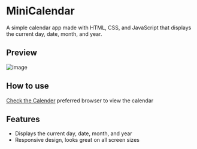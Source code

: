# MiniCalendar
A simple calendar app made with HTML, CSS, and JavaScript that displays the current day, date, month, and year.

## Preview
![image](https://user-images.githubusercontent.com/75801346/217441921-b595469d-55d6-4ca3-8935-0cf209d82086.png)

## How to use
 [Check the Calender](https://harshopes.github.io/MiniCalendar/) preferred browser to view the calendar

## Features
- Displays the current day, date, month, and year
- Responsive design, looks great on all screen sizes

